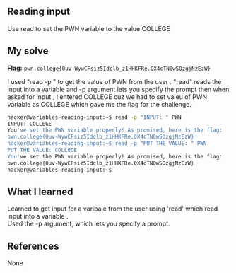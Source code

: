 ## Reading input 
Use read to set the PWN variable to the value COLLEGE

## My solve
**Flag:** `pwn.college{0uv-WywCFsiz5Idclb_z1HHKFRe.QX4cTN0wSOzgjNzEzW}`

I used "read -p " to get the value of PWN from the user . "read" reads the input into a variable and -p argument lets you specify the prompt
then when asked for input , I entered COLLEGE cuz we had to set valeu of PWN variable as COLLEGE
which gave me the flag for the challenge.

```bash
hacker@variables~reading-input:~$ read -p "INPUT: " PWN
INPUT: COLLEGE
You've set the PWN variable properly! As promised, here is the flag:
pwn.college{0uv-WywCFsiz5Idclb_z1HHKFRe.QX4cTN0wSOzgjNzEzW}
hacker@variables~reading-input:~$ read -p "PUT THE VALUE: " PWN 
PUT THE VALUE: COLLEGE 
You've set the PWN variable properly! As promised, here is the flag:
pwn.college{0uv-WywCFsiz5Idclb_z1HHKFRe.QX4cTN0wSOzgjNzEzW}
hacker@variables~reading-input:~$ 

```

## What I learned
Learned to get input for a varibale from the user using 'read' which read input into a variable . <br>
Used the -p argument, which lets you specify a prompt.

## References
None
